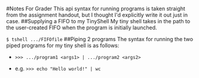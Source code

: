 #Notes For Grader
This api syntax for running programs is taken straight from the assignment handout, but I thought I'd explicitly write it out just in case.
##Supplying a FIFO to my TinyShell
My tiny shell takes in the path to the user-created FIFO when the program is initially launched.

`$ tshell .../FIFOfile`
##Piping 2 programs
The syntax for running the two piped programs for my tiny shell is as follows:
- `>>> .../program1 <args1> | .../program2 <args2>`

- e.g. `>>> echo "Hello world!" | wc`
